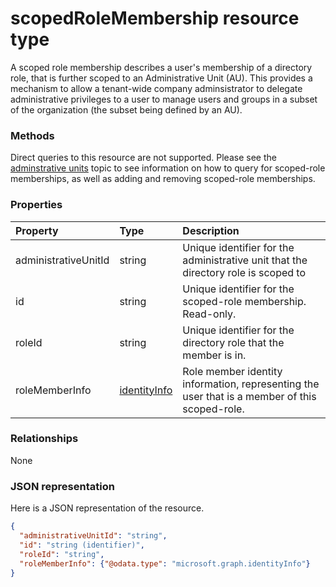 # scopedRoleMembership resource type

A scoped role membership describes a user's membership of a directory role, that is further scoped to an Administrative Unit (AU).  This provides a mechanism to allow a tenant-wide company adminsistrator to delegate administrative privileges to a user to manage users and groups in a subset of the organization (the subset being defined by an AU). 

### Methods
Direct queries to this resource are not supported.  Please see the [adminstrative units](administrativeunit.md) topic to see information on how to query for scoped-role memberships, as well as adding and removing scoped-role memberships. 

### Properties
| Property	   | Type	|Description|
|:---------------|:--------|:----------|
|administrativeUnitId|string|Unique identifier for the administrative unit that the directory role is scoped to|
|id|string| Unique identifier for the scoped-role membership. Read-only.|
|roleId|string| Unique identifier for the directory role that the member is in.|
|roleMemberInfo|[identityInfo](identityinfo.md)| Role member identity information, representing the user that is a member of this scoped-role.|

### Relationships
None


### JSON representation

Here is a JSON representation of the resource.

<!-- {
  "blockType": "resource",
  "optionalProperties": [

  ],
  "@odata.type": "microsoft.graph.scopedrolemembership"
}-->

```json
{
  "administrativeUnitId": "string",
  "id": "string (identifier)",
  "roleId": "string",
  "roleMemberInfo": {"@odata.type": "microsoft.graph.identityInfo"}
}

```

<!-- uuid: 8fcb5dbc-d5aa-4681-8e31-b001d5168d79
2015-10-25 14:57:30 UTC -->
<!-- {
  "type": "#page.annotation",
  "description": "scopedRoleMembership resource",
  "keywords": "",
  "section": "documentation",
  "tocPath": ""
}-->